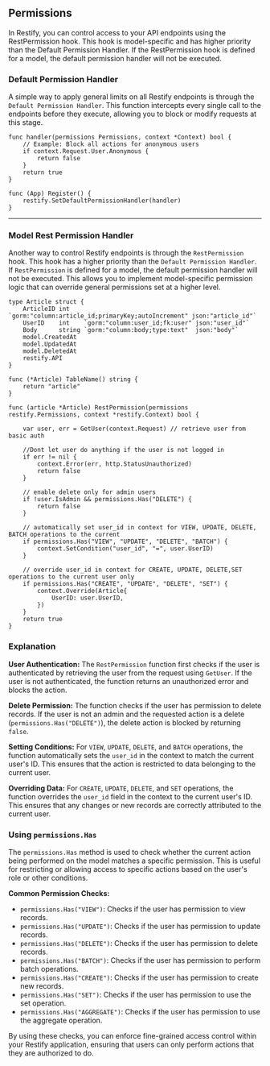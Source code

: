 ## Permissions

In Restify, you can control access to your API endpoints using the RestPermission hook. This hook is model-specific and has higher priority than the Default Permission Handler. If the RestPermission hook is defined for a model, the default permission handler will not be executed.
### Default Permission Handler

A simple way to apply general limits on all Restify endpoints is through the `Default Permission Handler`. This function intercepts every single call to the endpoints before they execute, allowing you to block or modify requests at this stage.

```golang
func handler(permissions Permissions, context *Context) bool {
    // Example: Block all actions for anonymous users
    if context.Request.User.Anonymous {
        return false
    }
    return true
}

func (App) Register() {
    restify.SetDefaultPermissionHandler(handler)
}
```
___

### Model Rest Permission Handler
Another way to control Restify endpoints is through the `RestPermission` hook. This hook has a higher priority than the `Default Permission Handler`. If `RestPermission` is defined for a model, the default permission handler will not be executed. This allows you to implement model-specific permission logic that can override general permissions set at a higher level.

```golang
type Article struct {
	ArticleID int    `gorm:"column:article_id;primaryKey;autoIncrement" json:"article_id"`
	UserID    int    `gorm:"column:user_id;fk:user" json:"user_id"`
	Body      string `gorm:"column:body;type:text"  json:"body"`
	model.CreatedAt
	model.UpdatedAt
	model.DeletedAt
	restify.API
}

func (*Article) TableName() string {
	return "article"
}

func (article *Article) RestPermission(permissions restify.Permissions, context *restify.Context) bool {

	var user, err = GetUser(context.Request) // retrieve user from basic auth

	//Dont let user do anything if the user is not logged in
	if err != nil {
		context.Error(err, http.StatusUnauthorized)
		return false
	}

	// enable delete only for admin users
	if !user.IsAdmin && permissions.Has("DELETE") {
		return false
	}

	// automatically set user_id in context for VIEW, UPDATE, DELETE, BATCH operations to the current
	if permissions.Has("VIEW", "UPDATE", "DELETE", "BATCH") {
		context.SetCondition("user_id", "=", user.UserID)
	}

	// override user_id in context for CREATE, UPDATE, DELETE,SET operations to the current user only
	if permissions.Has("CREATE", "UPDATE", "DELETE", "SET") {
		context.Override(Article{
			UserID: user.UserID,
		})
	}
	return true
}
```

### Explanation

**User Authentication:** The `RestPermission` function first checks if the user is authenticated by retrieving the user from the request using `GetUser`. If the user is not authenticated, the function returns an unauthorized error and blocks the action.

**Delete Permission:** The function checks if the user has permission to delete records. If the user is not an admin and the requested action is a delete (`permissions.Has("DELETE")`), the delete action is blocked by returning `false`.

**Setting Conditions:** For `VIEW`, `UPDATE`, `DELETE`, and `BATCH` operations, the function automatically sets the `user_id` in the context to match the current user's ID. This ensures that the action is restricted to data belonging to the current user.

**Overriding Data:** For `CREATE`, `UPDATE`, `DELETE`, and `SET` operations, the function overrides the `user_id` field in the context to the current user's ID. This ensures that any changes or new records are correctly attributed to the current user.

### Using `permissions.Has`

The `permissions.Has` method is used to check whether the current action being performed on the model matches a specific permission. This is useful for restricting or allowing access to specific actions based on the user's role or other conditions.

**Common Permission Checks:**

- `permissions.Has("VIEW")`: Checks if the user has permission to view records.
- `permissions.Has("UPDATE")`: Checks if the user has permission to update records.
- `permissions.Has("DELETE")`: Checks if the user has permission to delete records.
- `permissions.Has("BATCH")`: Checks if the user has permission to perform batch operations.
- `permissions.Has("CREATE")`: Checks if the user has permission to create new records.
- `permissions.Has("SET")`: Checks if the user has permission to use the set operation.
- `permissions.Has("AGGREGATE")`: Checks if the user has permission to use the aggregate operation.

By using these checks, you can enforce fine-grained access control within your Restify application, ensuring that users can only perform actions that they are authorized to do.


